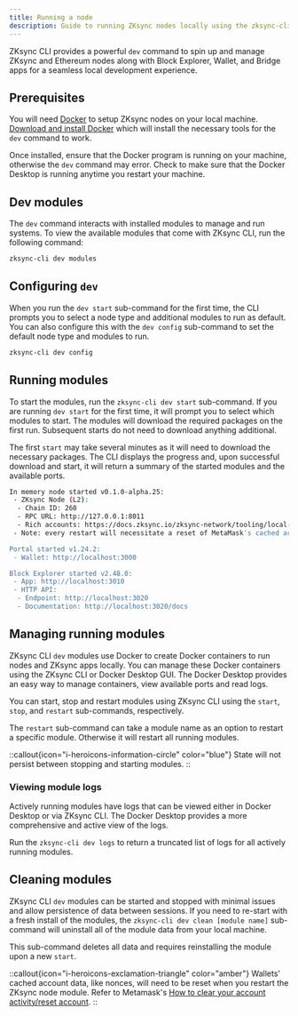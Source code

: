 ```yaml
---
title: Running a node
description: Guide to running ZKsync nodes locally using the zksync-cli for seamless local development.
---
```


ZKsync CLI provides a powerful `dev` command to spin up and manage ZKsync and Ethereum nodes along with
Block Explorer, Wallet, and Bridge apps for a seamless local development experience.

## Prerequisites

You will need [Docker](https://www.docker.com) to setup ZKsync nodes on your local machine.
[Download and install Docker](https://www.docker.com/get-started/) which will install the necessary tools for the `dev` command to work.

Once installed, ensure that the Docker program is running on your machine, otherwise the `dev` command may error.
Check to make sure that the Docker Desktop is running anytime you restart your machine.

## Dev modules

The `dev` command interacts with installed modules to manage and run systems.
To view the available modules that come with ZKsync CLI, run the following command:

```sh
zksync-cli dev modules
```

## Configuring `dev`

When you run the `dev start` sub-command for the first time, the CLI prompts you to select a node type and additional modules to run as default.
You can also configure this with the `dev config` sub-command to set the default node type and modules to run.

```sh
zksync-cli dev config
```

## Running modules

To start the modules, run the `zksync-cli dev start` sub-command.
If you are running `dev start` for the first time, it will prompt you to select which modules to start.
The modules will download the required packages on the first run. Subsequent starts do not need to download anything additional.

The first `start` may take several minutes as it will need to download the necessary packages.
The CLI displays the progress and, upon successful download and start, it will return a summary of the started modules and the available ports.

```sh
In memory node started v0.1.0-alpha.25:
 - ZKsync Node (L2):
  - Chain ID: 260
  - RPC URL: http://127.0.0.1:8011
  - Rich accounts: https://docs.zksync.io/zksync-network/tooling/local-setup/anvil-zksync-node#pre-configured-rich-wallets
 - Note: every restart will necessitate a reset of MetaMask's cached account data

Portal started v1.24.2:
 - Wallet: http://localhost:3000

Block Explorer started v2.48.0:
 - App: http://localhost:3010
 - HTTP API:
  - Endpoint: http://localhost:3020
  - Documentation: http://localhost:3020/docs
```

## Managing running modules

ZKsync CLI `dev` modules use Docker to create Docker containers to run nodes and ZKsync apps locally.
You can manage these Docker containers using the ZKsync CLI or Docker Desktop GUI.
The Docker Desktop provides an easy way to manage containers, view available ports and read logs.

You can start, stop and restart modules using ZKsync CLI using the `start`, `stop`, and `restart` sub-commands, respectively.

The `restart` sub-command can take a module name as an option to restart a specific module. Otherwise it will restart all running modules.

::callout{icon="i-heroicons-information-circle" color="blue"}
State will not persist between stopping and starting modules.
::

### Viewing module logs

Actively running modules have logs that can be viewed either in Docker Desktop or via ZKsync CLI.
The Docker Desktop provides a more comprehensive and active view of the logs.

Run the `zksync-cli dev logs` to return a truncated list of logs for all actively running modules.

## Cleaning modules

ZKsync CLI `dev` modules can be started and stopped with minimal issues and allow persistence of data between sessions.
If you need to re-start with a fresh install of the modules,
the `zksync-cli dev clean [module name]` sub-command will uninstall all of the module data from your local machine.

This sub-command deletes all data and requires reinstalling the module upon a new `start`.

::callout{icon="i-heroicons-exclamation-triangle" color="amber"}
Wallets' cached account data, like nonces, will need to be reset when you restart the ZKsync node module.
Refer to Metamask's [How to clear your account activity/reset account](https://support.metamask.io/managing-my-wallet/resetting-deleting-and-restoring/how-to-clear-your-account-activity-reset-account/).
::
